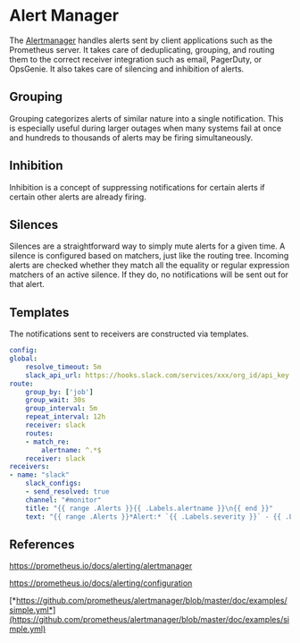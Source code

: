 # Alert Manager

The [Alertmanager](https://github.com/prometheus/alertmanager) handles alerts sent by client applications such as the Prometheus server. It takes care of deduplicating, grouping, and routing them to the correct receiver integration such as email, PagerDuty, or OpsGenie. It also takes care of silencing and inhibition of alerts.

## Grouping

Grouping categorizes alerts of similar nature into a single notification. This is especially useful during larger outages when many systems fail at once and hundreds to thousands of alerts may be firing simultaneously.

## Inhibition

Inhibition is a concept of suppressing notifications for certain alerts if certain other alerts are already firing.

## Silences

Silences are a straightforward way to simply mute alerts for a given time. A silence is configured based on matchers, just like the routing tree. Incoming alerts are checked whether they match all the equality or regular expression matchers of an active silence. If they do, no notifications will be sent out for that alert.

## Templates

The notifications sent to receivers are constructed via templates.

```yaml
config:
global:
    resolve_timeout: 5m
    slack_api_url: https://hooks.slack.com/services/xxx/org_id/api_key
route:
    group_by: ['job']
    group_wait: 30s
    group_interval: 5m
    repeat_interval: 12h
    receiver: slack
    routes:
    - match_re:
        alertname: ^.*$
    receiver: slack
receivers:
- name: "slack"
    slack_configs:
    - send_resolved: true
    channel: "#monitor"
    title: "{{ range .Alerts }}{{ .Labels.alertname }}\n{{ end }}"
    text: "{{ range .Alerts }}*Alert:* `{{ .Labels.severity }}` - {{ .Labels.alertname }} - {{ .Annotations.message }}\n*Details:* {{ range .Labels.SortedPairs }} • *{{ .Name }}:* `{{ .Value }}`{{ end }}\n{{ end }}"
```

## References

<https://prometheus.io/docs/alerting/alertmanager>

<https://prometheus.io/docs/alerting/configuration>

[*https://github.com/prometheus/alertmanager/blob/master/doc/examples/simple.yml*](https://github.com/prometheus/alertmanager/blob/master/doc/examples/simple.yml)
